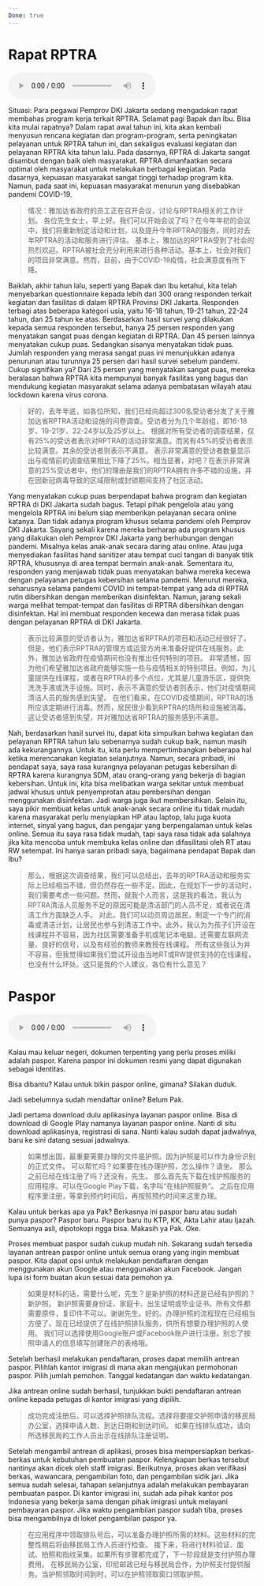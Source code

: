 ```yaml
---
Done: true
---
```


# Rapat RPTRA

![Rapat RPTRA](audio/Rekapitulasi%201%20-%20Rapat%20RPTRA.m4a)

Situasi: Para pegawai Pemprov DKI Jakarta sedang mengadakan rapat membahas program kerja terkait RPTRA.
Selamat pagi Bapak dan Ibu. Bisa kita mulai rapatnya? Dalam rapat awal tahun ini, kita akan kembali menyusun rencana kegiatan dan program-program, serta peningkatan pelayanan untuk RPTRA tahun ini, dan sekaligus evaluasi kegiatan dan pelayanan RPTRA kita tahun lalu.
Pada dasarnya, RPTRA di Jakarta sangat disambut dengan baik oleh masyarakat. RPTRA dimanfaatkan secara optimal oleh masyarakat untuk melakukan berbagai kegiatan. Pada dasarnya, kepuasan masyarakat sangat tinggi terhadap program kita. Namun, pada saat ini, kepuasan masyarakat menurun yang disebabkan pandemi COVID-19.

> 情况：雅加达省政府的员工正在召开会议，讨论与RPTRA相关的工作计划。
> 各位先生女士，早上好。我们可以开始会议了吗？在今年年初的会议中，我们将重新制定活动和计划，以及提升今年RPTRA的服务，同时对去年RPTRA的活动和服务进行评估。
> 基本上，雅加达的RPTRA受到了社会的热烈欢迎。RPTRA被社会充分利用来进行各种活动。基本上，社会对我们的项目非常满意。然而，目前，由于COVID-19疫情，社会满意度有所下降。

Baiklah, akhir tahun lalu, seperti yang Bapak dan Ibu ketahui, kita telah menyebarkan questionnaire kepada lebih dari 300 orang responden terkait kegiatan dan fasilitas di dalam RPTRA Provinsi DKI Jakarta. Responden terbagi atas beberapa kategori usia, yaitu 16-18 tahun, 19-21 tahun, 22-24 tahun, dan 25 tahun ke atas.
Berdasarkan hasil survei yang dilakukan kepada semua responden tersebut, hanya 25 persen responden yang menyatakan sangat puas dengan kegiatan di RPTRA. Dan 45 persen lainnya menyatakan cukup puas. Sedangkan sisanya menyatakan tidak puas.
Jumlah responden yang merasa sangat puas ini menunjukkan adanya penurunan atau turunnya 25 persen dari hasil survei sebelum pandemi. Cukup signifikan ya? Dari 25 persen yang menyatakan sangat puas, mereka beralasan bahwa RPTRA kita mempunyai banyak fasilitas yang bagus dan mendukung kegiatan masyarakat selama adanya pembatasan wilayah atau lockdown karena virus corona.

> 好的，去年年底，如各位所知，我们已经向超过300名受访者分发了关于雅加达省RPTRA活动和设施的问卷调查。受访者分为几个年龄组，即16-18岁、19-21岁、22-24岁以及25岁以上。
> 根据对所有受访者的调查结果，仅有25%的受访者表示对RPTRA的活动非常满意。而另有45%的受访者表示比较满意。其余的受访者则表示不满意。
> 表示非常满意的受访者数量显示出与疫情前的调查结果相比下降了25%。相当显著，对吧？在表示非常满意的25%受访者中，他们的理由是我们的RPTRA拥有许多不错的设施，并在因新冠病毒导致的区域限制或封锁期间支持了社区活动。

Yang menyatakan cukup puas berpendapat bahwa program dan kegiatan RPTRA di DKI Jakarta sudah bagus. Tetapi pihak pengelola atau yang mengelola RPTRA ini belum siap memberikan pelayanan secara online katanya. Dan tidak adanya program khusus selama pandemi oleh Pemprov DKI Jakarta.
Sayang sekali karena mereka berharap ada program khusus yang dilakukan oleh Pemprov DKI Jakarta yang berhubungan dengan pandemi. Misalnya kelas anak-anak secara daring atau online. Atau juga menyediakan fasilitas hand sanitizer atau tempat cuci tangan di banyak titik RPTRA, khususnya di area tempat bermain anak-anak. Sementara itu, responden yang menjawab tidak puas menyatakan bahwa mereka kecewa dengan pelayanan petugas kebersihan selama pandemi.
Menurut mereka, seharusnya selama pandemi COVID ini tempat-tempat yang ada di RPTRA rutin dibersihkan dengan memberikan disinfektan. Namun, jarang sekali warga melihat tempat-tempat dan fasilitas di RPTRA dibersihkan dengan disinfektan. Hal ini membuat responden kecewa dan merasa tidak puas dengan pelayanan RPTRA di DKI Jakarta.

> 表示比较满意的受访者认为，雅加达省RPTRA的项目和活动已经很好了。但是，他们表示RPTRA的管理方或运营方尚未准备好提供在线服务。此外，雅加达省政府在疫情期间也没有推出任何特别的项目。
> 非常遗憾，因为他们希望雅加达省政府能够实施一些与疫情相关的特别项目。例如，为儿童提供在线课程，或者在RPTRA的多个点位，尤其是儿童游乐区，提供免洗洗手液或洗手设施。同时，表示不满意的受访者则表示，他们对疫情期间清洁人员的服务感到失望。
> 在他们看来，在COVID疫情期间，RPTRA的场所应该定期进行消毒。然而，居民很少看到RPTRA的场所和设施被消毒。这让受访者感到失望，并对雅加达省RPTRA的服务感到不满意。

Nah, berdasarkan hasil survei itu, dapat kita simpulkan bahwa kegiatan dan pelayanan RPTRA tahun lalu sebenarnya sudah cukup baik, namun masih ada kekurangannya. Untuk itu, kita perlu mempertimbangkan beberapa hal ketika merencanakan kegiatan selanjutnya. Namun, secara pribadi, ini pendapat saya, saya rasa kurangnya pelayanan petugas kebersihan di RPTRA karena kurangnya SDM, atau orang-orang yang bekerja di bagian kebersihan.
Untuk ini, kita bisa melibatkan warga sekitar untuk membuat jadwal khusus untuk penyemprotan atau pembersihan dengan menggunakan disinfektan. Jadi warga juga ikut membersihkan. Selain itu, saya pikir membuat kelas untuk anak-anak secara online itu tidak mudah karena masyarakat perlu menyiapkan HP atau laptop, lalu juga kuota internet, sinyal yang bagus, dan pengajar yang berpengalaman untuk kelas online.
Semua itu saya rasa tidak mudah, tapi saya rasa tidak ada salahnya jika kita mencoba untuk membuka kelas online dan difasilitasi oleh RT atau RW setempat. Ini hanya saran pribadi saya, bagaimana pendapat Bapak dan Ibu?

> 那么，根据这次调查结果，我们可以总结出，去年的RPTRA活动和服务实际上已经相当不错，但仍然存在一些不足。因此，在规划下一步的活动时，我们需要考虑一些问题。然而，就我个人而言，这是我的看法，我认为RPTRA清洁人员服务不足的原因可能是清洁部门的人员不足，或者说在清洁工作方面缺乏人手。
> 对此，我们可以动员周边居民，制定一个专门的消毒或清洁计划，让居民也参与到清洁工作中。此外，我认为为孩子们开设在线课程并不容易，因为社区需要准备手机或笔记本电脑，还需要互联网流量、良好的信号，以及有经验的教师来教授在线课程。
> 所有这些我认为并不容易，但我觉得如果我们尝试开设由当地RT或RW提供支持的在线课程，也没有什么坏处。这只是我的个人建议，各位有什么意见？

# Paspor

![Paspor](./audio/Rekapitulasi%201%20-%20Paspor.m4a)

Kalau mau keluar negeri, dokumen terpenting yang perlu proses miliki adalah paspor. Karena paspor ini dokumen resmi yang dapat digunakan sebagai identitas.

Bisa dibantu? Kalau untuk bikin paspor online, gimana? Silakan duduk.

Jadi sebelumnya sudah mendaftar online? Belum Pak.

Jadi pertama download dulu aplikasinya layanan paspor online. Bisa di download di Google Play namanya layanan paspor online.
Nanti di situ download aplikasinya, registrasi di sana. Nanti kalau sudah dapat jadwalnya, baru ke sini datang sesuai jadwalnya.

> 如果想出国，最重要需要办理的文件是护照。因为护照是可以作为身份识别的正式文件。
> 可以帮忙吗？如果要在线办理护照，怎么操作？请坐。
> 那么之前已经在线注册了吗？还没有，先生。
> 那么首先先下载在线护照服务的应用程序。可以在Google Play下载，名字叫“在线护照服务”。
> 之后在应用程序里注册，等拿到预约时间后，再按照预约时间来这里办理。

Kalau untuk berkas apa ya Pak? Berkasnya ini paspor baru atau sudah punya paspor? Paspor baru.
Paspor baru itu KTP, KK, Akta Lahir atau Ijazah. Semuanya asli, dipotokopi ngga bisa. Makasih ya Pak. Oke.

Proses membuat paspor sudah cukup mudah nih. Sekarang sudah tersedia layanan antrean paspor online untuk semua orang yang ingin membuat paspor.
Kita dapat opsi untuk melakukan pendaftaran dengan menggunakan akun Google atau menggunakan akun Facebook. Jangan lupa isi form buatan akun sesuai data pemohon ya.

> 如果是材料的话，需要什么呢，先生？是新护照的材料还是已经有护照的？新护照。
> 新护照需要身份证、家庭卡、出生证明或毕业证书。所有文件都需要原件，复印件不可以。谢谢先生。好的。办理护照的流程现在已经相当方便了。现在已经提供了在线护照排队服务，供所有想要办理护照的人使用。
> 我们可以选择使用Google账户或Facebook账户进行注册。别忘了按照申请人的信息填写创建账户的表格哦。

Setelah berhasil melakukan pendaftaran, proses dapat memilih antrean paspor. Pilihlah kantor imigrasi di mana akan mengajukan permohonan paspor. Pilih jumlah pemohon. Tanggal kedatangan dan waktu kedatangan.

Jika antrean online sudah berhasil, tunjukkan bukti pendaftaran antrean online kepada petugas di kantor imigrasi yang dipilih.

> 成功完成注册后，可以选择护照排队流程。选择将要提交护照申请的移民局办公室，选择申请人数、到达日期和到达时间。
> 如果在线排队成功，请向所选移民局的工作人员出示在线排队注册证明。

Setelah mengambil antrean di aplikasi, proses bisa mempersiapkan berkas-berkas untuk kebutuhan pembuatan paspor. Kelengkapan berkas tersebut nantinya akan dicek oleh staff imigrasi.
Berikutnya, proses akan verifikasi berkas, wawancara, pengambilan foto, dan pengambilan sidik jari. Jika semua sudah selesai, tahapan selanjutnya adalah melakukan pembayaran pembuatan paspor.
Di kantor imigrasi ini, sudah ada pihak kantor pos Indonesia yang bekerja sama dengan pihak imigrasi untuk melayani pembayaran paspor. Jika waktu pengambilan paspor sudah tiba, proses bisa mengambilnya di loket pengambilan paspor ya.

> 在应用程序中领取排队号后，可以准备办理护照所需的材料。这些材料的完整性稍后将由移民局工作人员进行检查。
> 接下来，将进行材料验证、面试、拍照和指纹采集。如果所有步骤都完成了，下一阶段就是支付护照办理费用。
> 在移民局办公室，印尼邮政已经与移民局合作，为护照支付提供服务。当护照领取时间到时，可以在护照领取窗口领取护照。
